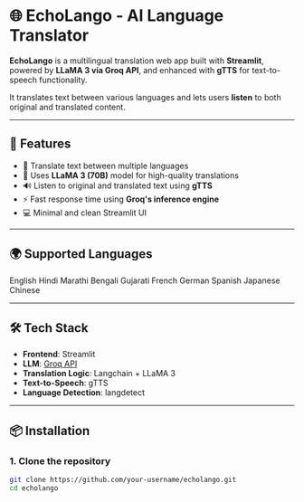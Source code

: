 # 🌐 EchoLango - AI Language Translator

**EchoLango** is a multilingual translation web app built with **Streamlit**, powered by **LLaMA 3 via Groq API**, and enhanced with **gTTS** for text-to-speech functionality.

It translates text between various languages and lets users **listen** to both original and translated content.

---

## 🚀 Features

- 🔁 Translate text between multiple languages
- 🧠 Uses **LLaMA 3 (70B)** model for high-quality translations
- 🔊 Listen to original and translated text using **gTTS**
- ⚡ Fast response time using **Groq's inference engine**
- 💻 Minimal and clean Streamlit UI

---

## 🌍 Supported Languages
English
Hindi
Marathi
Bengali
Gujarati
French
German
Spanish
Japanese
Chinese

---

## 🛠️ Tech Stack

- **Frontend**: Streamlit
- **LLM**: [Groq API](https://console.groq.com/)
- **Translation Logic**: Langchain + LLaMA 3
- **Text-to-Speech**: gTTS
- **Language Detection**: langdetect

---

## 📦 Installation

### 1. Clone the repository

```bash
git clone https://github.com/your-username/echolango.git
cd echolango
